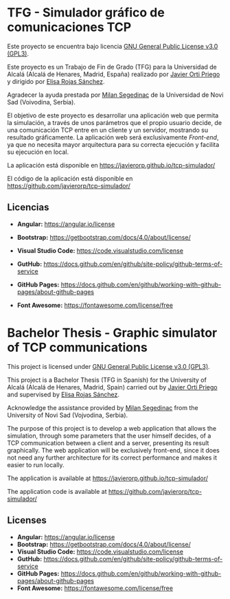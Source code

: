 # TFG - Simulador gráfico de comunicaciones TCP

Este proyecto se encuentra bajo licencia [GNU General Public License v3.0 (GPL3)](https://github.com/javierorp/tcp-simulador/blob/master/LICENSE).

Este proyecto es un Trabajo de Fin de Grado (TFG) para la Universidad de Alcalá (Alcalá de Henares, Madrid, España) realizado por [Javier Orti Priego](https://www.linkedin.com/in/javierortipriego/) y dirigido por [Elisa Rojas Sánchez](https://www.uah.es/es/estudios/profesor/Elisa-Rojas-Sanchez/).

Agradecer la ayuda prestada por [Milan Segedinac](http://www.ftn.uns.ac.rs/1417837849/milan-segedinac) de la Universidad de Novi Sad (Voivodina, Serbia).

El objetivo de este proyecto es desarrollar una aplicación web que permita la simulación, a través de unos parámetros que el propio usuario decide, de una comunicación TCP entre en un cliente y un servidor, mostrando su resultado gráficamente. La aplicación web será exclusivamente *Front-end*, ya que no necesita mayor arquitectura para su correcta ejecución y facilita su ejecución en local.

La aplicación está disponible en https://javierorp.github.io/tcp-simulador/

El código de la aplicación está disponible en https://github.com/javierorp/tcp-simulador/

## Licencias

- **Angular:** https://angular.io/license

- **Bootstrap:** https://getbootstrap.com/docs/4.0/about/license/

- **Visual Studio Code:** https://code.visualstudio.com/license

- **GutHub:** https://docs.github.com/en/github/site-policy/github-terms-of-service

- **GitHub Pages:** https://docs.github.com/en/github/working-with-github-pages/about-github-pages

- **Font Awesome:** https://fontawesome.com/license/free

  


# Bachelor Thesis - Graphic simulator of TCP communications

This project is licensed under [GNU General Public License v3.0 (GPL3)](https://github.com/javierorp/tcp-simulador/blob/master/LICENSE).

This project is a Bachelor Thesis (TFG in Spanish) for the University of Alcalá (Alcalá de Henares, Madrid, Spain) carried out by [Javier Orti Priego](https://www.linkedin.com/in/javierortipriego/) and supervised by [Elisa Rojas Sánchez](https://www.uah.es/en/estudios/profesor/Elisa-Rojas-Sanchez/).

Acknowledge the assistance provided by [Milan Segedinac](http://www.ftn.uns.ac.rs/1417837849/milan-segedinac) from the University of Novi Sad (Vojvodina, Serbia).

The purpose of this project is to develop a web application that allows the simulation, through some parameters that the user himself decides, of a TCP communication between a client and a server, presenting its result graphically. The web application will be exclusively front-end, since it does not need any further architecture for its correct performance and makes it easier to run locally.

The application is available at https://javierorp.github.io/tcp-simulador/

The application code is available at https://github.com/javierorp/tcp-simulador/

## Licenses

- **Angular:** https://angular.io/license
- **Bootstrap:** https://getbootstrap.com/docs/4.0/about/license/
- **Visual Studio Code:** https://code.visualstudio.com/license
- **GutHub:** https://docs.github.com/en/github/site-policy/github-terms-of-service
- **GitHub Pages:** https://docs.github.com/en/github/working-with-github-pages/about-github-pages
- **Font Awesome:** https://fontawesome.com/license/free
